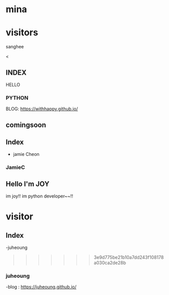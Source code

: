# mina
# visitors
sanghee

<

## INDEX
HELLO

### PYTHON

BLOG: https://withhappy.github.io/

## comingsoon
## Index
- jamie Cheon

### JamieC




## Hello I'm JOY

im joy!!
im python developer~~!!
# visitor

## Index


-juheoung

>>>>>>> 3e9d775be21b10a7dd243f108178a030ca2de28b
### juheoung
-blog : https://juheoung.github.io/
